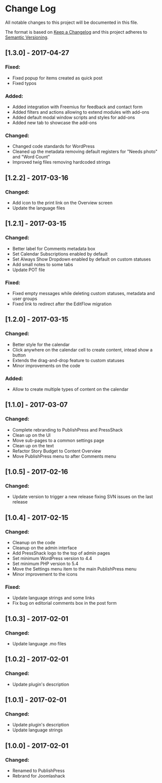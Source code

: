 # Change Log
All notable changes to this project will be documented in this file.

The format is based on [Keep a Changelog](http://keepachangelog.com/)
and this project adheres to [Semantic Versioning](http://semver.org/).

## [1.3.0] - 2017-04-27
### Fixed:
- Fixed popup for items created as quick post
- Fixed typos

### Added:
- Added integration with Freemius for feedback and contact form
- Added filters and actions allowing to extend modules with add-ons
- Added default modal window scripts and styles for add-ons
- Added new tab to showcase the add-ons

### Changed:
- Changed code standards for WordPress
- Cleaned up the metadata removing default registers for "Needs photo" and "Word Count"
- Improved twig files removing hardcoded strings

## [1.2.2] - 2017-03-16
### Changed:
- Add icon to the print link on the Overview screen
- Update the language files

## [1.2.1] - 2017-03-15
### Changed:
- Better label for Comments metadata box
- Set Calendar Subscriptions enabled by default
- Set Always Show Dropdown enabled by default on custom statuses
- Add small notes to some tabs
- Update POT file

### Fixed:
- Fixed empty messages while deleting custom statuses, metadata and user groups
- Fixed link to redirect after the EditFlow migration

## [1.2.0] - 2017-03-15
### Changed:
- Better style for the calendar
- Click anywhere on the calendar cell to create content, intead show a button
- Extends the drag-and-drop feature to custom statuses
- Minor improvements on the code

### Added:
- Allow to create multiple types of content on the calendar

## [1.1.0] - 2017-03-07
### Changed:
- Complete rebranding to PublishPress and PressShack
- Clean up on the UI
- Move sub-pages to a common settings page
- Clean up on the text
- Refactor Story Budget to Content Overview
- Move PublishPress menu to after Comments menu

## [1.0.5] - 2017-02-16
### Changed:
- Update version to trigger a new release fixing SVN issues on the last release

## [1.0.4] - 2017-02-15
### Changed:
- Cleanup on the code
- Cleanup on the admin interface
- Add PressShack logo to the top of admin pages
- Set minimum WordPress version to 4.4
- Set minimum PHP version to 5.4
- Move the Settings menu item to the main PublishPress menu
- Minor improvement to the icons

### Fixed:
- Update language strings and some links
- Fix bug on editorial comments box in the post form

## [1.0.3] - 2017-02-01
### Changed:
- Update language .mo files

## [1.0.2] - 2017-02-01
### Changed:
- Update plugin's description

## [1.0.1] - 2017-02-01
### Changed:
- Update plugin's description
- Update language strings

## [1.0.0] - 2017-02-01
### Changed:
- Renamed to PublishPress
- Rebrand for Joomlashack